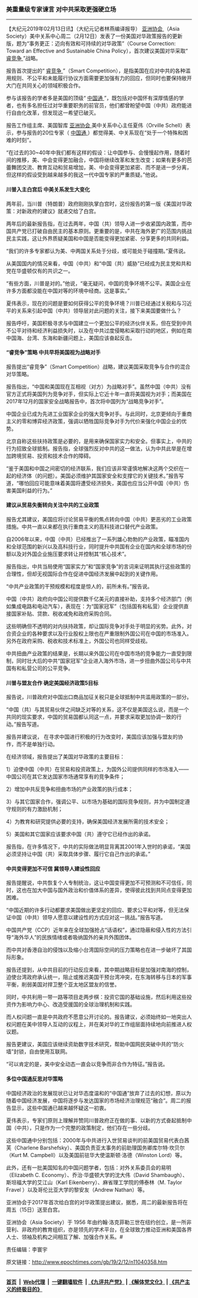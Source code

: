 ### 美重量级专家谏言 对中共采取更强硬立场
------------------------

<p>
 【大纪元2019年02月13日讯】（大纪元记者林燕编译报导）
 <a href="http://www.epochtimes.com/gb/tag/%E4%BA%9A%E6%B4%B2%E5%8D%8F%E4%BC%9A.html">
  亚洲协会
 </a>
 （Asia Society）美中关系中心周二（2月12日）发表了一份美国对华政策报告的更新版，题为“事务更正：迈向有效和可持续的对华政策”（Course Correction: Toward an Effective and Sustainable China Policy），首次建议美国对华采取“
 <a href="http://www.epochtimes.com/gb/tag/%E7%9D%BF%E7%AB%9E%E4%BA%89.html">
  睿竞争
 </a>
 ”战略。
</p>
<p>
 报告首次提出的“
 <a href="http://www.epochtimes.com/gb/tag/%E7%9D%BF%E7%AB%9E%E4%BA%89.html">
  睿竞争
 </a>
 ”（Smart Competition），是指美国在应对中共的各种滥用规则、不公平和未能履行协议方面需要更加强有力的回应，但同时也要保持敞开大门在共同关心的领域积极合作。
</p>
<p>
 参与该报告的学者多是美国的顶级“
 <a href="http://www.epochtimes.com/gb/tag/%E4%B8%AD%E5%9B%BD%E9%80%9A.html">
  中国通
 </a>
 ”，既包括对中国怀有深厚情感的学者，也有多名担任过对华重要职务的前官员，他们都曾盼望中国（中共）政府能进行自由化改革，但发现这一希望已破灭。
</p>
<p>
 报告工作组主席、美国智库
 <a href="http://www.epochtimes.com/gb/tag/%E4%BA%9A%E6%B4%B2%E5%8D%8F%E4%BC%9A.html">
  亚洲协会
 </a>
 美中关系中心主任夏伟（Orville Schell）表示，参与报告的20位专家（
 <a href="http://www.epochtimes.com/gb/tag/%E4%B8%AD%E5%9B%BD%E9%80%9A.html">
  中国通
 </a>
 ）都觉得美、中关系现在“处于一个特殊和困难的时刻”。
</p>
<p>
 “在过去的30~40年中我们都有这样的假设：让中国参与、会慢慢起作用，随着时间的推移，美、中会变得更加融合，中国将继续改革和发生改变；如果有更多的芭蕾舞团交流、教育互动和贸易增加，美、中会变得更加紧密、而不是进一步分离，但这样的假设受到越来越多的我这一代中国专家的严重质疑。”他说。
</p>
<h4>
 川普入主白宫后 中美关系发生大变化
</h4>
<p>
 两年前，当川普（特朗普）政府刚刚执掌白宫时，这份报告的第一版《美国对华政策：对新政府的建议》就递交给了白宫。
</p>
<p>
 两年后的最新报告指，在过去两年，中国（共）领导人进一步收紧国内政策，而中国共产党已打破自由民主的基本原则。更重要的是，中共在海外更广的范围内挑战民主实践，这让外界质疑美国和中国是否能变得更加紧密、分享更多的共同利益。
</p>
<p>
 “我们的许多专家都认为美、中两国关系处于分歧，或可能处于碰撞期。”夏伟说。
</p>
<p>
 从美国国内的情况来看，中国（中共）和“中国（共）威胁”已经成为民主党和共和党在华盛顿仅有的共识之一。
</p>
<p>
 “有些方面，川普是对的。”他说，“毫无疑问，中国的竞争环境不公平。美国企业在许多方面都没能在中国对等的环境中经商。这是事实。”
</p>
<p>
 夏伟表示，现在的问题是要如何获得公平的竞争环境？川普已经通过关税和与习近平的关系来引起中国（中共）领导层对此问题的关注，接下来美国要做什么？
</p>
<p>
 报告呼吁，美国积极寻求与中国建立一个更加公平的经济伙伴关系，但在受到中共不公平对待和经济利益损失时，以及在中共过度侵略和采取行动的地区，例如在南中国海、台湾、东海和新疆问题上，美国应该奋起反击。
</p>
<h4>
 “睿竞争”策略 中共早将美国视为战略对手
</h4>
<p>
 报告提出“睿竞争”（Smart Competition）战略，建议美国采取竞争与合作的混合对华策略。
</p>
<p>
 报告指出，“中国和美国现在互相视（对方）为战略对手”。虽然中国（中共）没有官方正式将美国列为竞争对手，但实际上它近十年一直将美国视为对手；而美国在2017年12月的国家安全战略报告中，首次将中国列为“战略竞争对手”。
</p>
<p>
 中国企业已成为先进工业国家企业的强大竞争对手。与此同时，北京更倾向于重商主义的零和博弈经济政策，强调以牺牲国际竞争对手为代价来强化中国企业的优势。
</p>
<p>
 北京自称这些扶持政策是必要的，是用来确保国家实力和安全。但事实上，中共的行为招致全球抵制。报告指，全球强烈反对中共的这一做法，认为中共此举是在增加跨境贸易、投资和技术合作的障碍。
</p>
<p>
 “鉴于美国和中国之间密切的经济联系，我们应该非常谨慎地解决这两个交织在一起的经济体（的问题）。美国必须维护其国家安全和支撑它的关键技术。”报告写道，“哪怕回应可能意味着美国将遭受经济损失，美国也应当公开中国（中共）伤害美国利益的行为。”
</p>
<h4>
 建议从贸易失衡转向关注中共的工业政策
</h4>
<p>
 报告尤其建议，美国应将讨论贸易平衡的焦点转向中国（中共）更恶劣的工业政策措施。中共一直以来都在执行重商主义的高科技进口替代产业政策。
</p>
<p>
 自2006年以来，中国（中共）已经推出了一系列雄心勃勃的产业政策，瞄准国内和全球范围的新兴以及高科技行业，同时提升中共国有企业在国内和全球市场的份额以及对外国企业施压要求转让并控制其“核心技术”。
</p>
<p>
 报告指出，中共当局使用“国家实力”和“国家竞争”的言词来证明其执行这些政策的合理性，但却无视国际合作在促进中国经济发展中起到的关键作用。
</p>
<p>
 “中共产业政策的干预规模和程度是惊人的，前所未有。”报告说。
</p>
<p>
 中国（中共）政府向中国公司提供数千亿美元的直接补助，支持多个经济部门（例如集成电路和电动汽车），表现在：为“国家冠军”（包括国有和私营）企业提供直接国家补贴、贷款、税收减免和政府采购合同。
</p>
<p>
 这些明确但不透明的对内扶持政策，却让国际竞争对手处于明显的劣势。此外，对合资企业的各种要求以及行业股权上限也在严重限制外国公司在中国的市场准入。另外在政府采购、税收和技术标准上，外国公司也同样受歧视。
</p>
<p>
 中共扭曲产业政策的结果是，长期以来外国公司在中国市场的竞争能力一直受到限制，同时壮大后的中共“国家冠军”企业进入海外市场，进一步扭曲外国公司与中共国有和私营公司的公平竞争。
</p>
<h4>
 川普与盟友合作 确定美国经济政策5目标
</h4>
<p>
 报告说，川普政府对中国出口商品加征关税只是全球抵制中共滥用政策的一部分。
</p>
<p>
 “中国（共）与其贸易伙伴之间缺乏对等的关系，这不仅是美国这么说，而是一个共同的现实要求，中国的贸易国都认同这一点，并要求采取更加协调一致的行动。”报告写道。
</p>
<p>
 报告并建议说， 在寻求中国进行积极的行为改变时，美国应该加强与盟友的协作，而不是单独行动。
</p>
<p>
 在经济领域，报告提出了美国对华政策的主要目标：
</p>
<p>
 1）迫使中国（中共）在贸易和投资政策上，为国外公司提供同样的市场准入——中国公司在其它发达国家市场通常享有的竞争条件；
</p>
<p>
 2）增加中共反竞争和扭曲市场的产业政策的执行成本；
</p>
<p>
 3）与其它国家合作，强调公平、以市场为基础的国际竞争规则，并为中国制定遵守规则的有力激励机制；
</p>
<p>
 4）为教育和研究提供必要的支持，确保美国经济发展所需的技术安全；
</p>
<p>
 5）美国和其它国家应该要求中国（共）遵守它已经作出的承诺。
</p>
<p>
 报告指，在许多情况下，中共的实际做法明显背离其2001年入世时的承诺，“美国必须坚持让中国（共）采取具体步骤、履行它自己作出的承诺。”
</p>
<h4>
 中共变得更加不可信 冀领导人建设性回应
</h4>
<p>
 报告提醒说，中共恢复个人专制统治，这让中国变得更加不可预测和不可信任，同时，这也在加大中国与国外政治和价值体系的差异，使得彼此找到共同点变得更加困难。
</p>
<p>
 “中国近期的许多行动都要求美国做出更坚定的回应、要求公平和对等，但无法保证中国（中共）领导人愿意以建设性的方式应对这一挑战。”报告写道。
</p>
<p>
 中国共产党（CCP）近年来在全球加强抢占“话语权”，通过隐蔽和侵入性的方法引导“海外华人”的民族情绪或者吸纳国外的亲共外围团体。
</p>
<p>
 而中共对香港自治的侵蚀以及缩小台湾国际空间的压力策略也在进一步破坏了其国际形象。
</p>
<p>
 报告还提到，从中共目前的行动反应来看，其中期战略目标是加强对南海的控制，迫使台湾政府承认统一，阻止或推迟美国干预台湾冲突，在东海转移与日本的军事平衡，削弱美国对捍卫整个亚太地区盟友的信誉。
</p>
<p>
 同时，中共利用一带一路等项目走两步棋：投资它国的基础设施，然后利用这些投资作为影响力中心、改造受援国的全球治理机制和实践。
</p>
<p>
 而人权问题一直是中共政府不愿意公开讨论的。报告建议，必须始终如一地突出人权问题在美中领导人互动的议程上，并在美对华的工作组层面持续地向前推进人权议题。
</p>
<p>
 报告更建议，美国应该继续资助数字技术研究，帮助中国网民突破中共的“防火墙”封锁，自由使用互联网。
</p>
<p>
 “可以肯定的是，美中安全动态一直会以竞争而非合作为特征。”报告说。
</p>
<h4>
 多位中国通反思对华策略
</h4>
<p>
 中国经济政治的发展现状已让对华态度温和的“中国通”放弃了过去的幻想，原以为随着中国经济发展，中国将逐步与发达国家的市场经济治理规范“融合”。周二的报告显示，这些中国通已越来越怀疑这一初衷。
</p>
<p>
 夏伟表示，专家们原则上理解并赞同川普政府正在做的事、以新的方式奋起抵制中国（中共），只是作为一个完整的政策制定，他们存在一些分歧。
</p>
<p>
 这些中国通中分别包括：2000年与中共进行入世贸易谈判的前美国贸易代表白茜芙（Charlene Barshefsky）、美国负责亚太事务的前助理国务卿库尔特·坎贝尔（Kurt M. Campbell）以及美国前驻华大使温斯顿·洛德（Winston Lord）等。
</p>
<p>
 此外，还有一批美国知名的中国问题学者，包括：对外关系委员会的易明（Elizabeth C. Economy）、乔治·华盛顿大学的沈大伟（David Shambaugh）、斯坦福大学的艾江山（Karl Eikenberry）、麻省理工学院的傅泰林（M. Taylor Fravel ）以及哥伦比亚大学的黎安友（Andrew Nathan）等。
</p>
<p>
 亚洲协会于2017年首次给白宫的对华政策提出建议，据悉，周二的最新报告将在周五（15日）送至白宫。
</p>
<p>
 亚洲协会（Asia Society）于 1956 年由约翰‧洛克菲勒三世在纽约创立，是一所非营利、非政府的教育组织，亦是领先的学术平台，在全球致力推动亚洲和美国各界人士、领袖及机构之间相互了解、加强合作关系。#
</p>
<p>
 责任编辑：李寰宇
</p>

原文链接：http://www.epochtimes.com/gb/19/2/12/n11040358.htm


------------------------
#### [首页](https://github.com/gfw-breaker/banned-news/blob/master/README.md) &nbsp;|&nbsp; [Web代理](https://github.com/labour-camp/helloworld) &nbsp;|&nbsp; [一键翻墙软件](https://github.com/gfw-breaker/nogfw/blob/master/README.md) &nbsp;| [《九评共产党》](https://github.com/gfw-breaker/9ping.md/blob/master/README.md#九评之一评共产党是什么) | [《解体党文化》](https://github.com/gfw-breaker/jtdwh.md/blob/master/README.md) | [《共产主义的终极目的》](https://github.com/gfw-breaker/gczydzjmd.md/blob/master/README.md)

